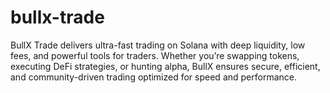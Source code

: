 # bullx-trade
BullX Trade delivers ultra-fast trading on Solana with deep liquidity, low fees, and powerful tools for traders. Whether you’re swapping tokens, executing DeFi strategies, or hunting alpha, BullX ensures secure, efficient, and community-driven trading optimized for speed and performance.
